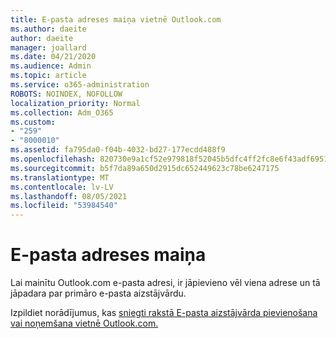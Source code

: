 ```yaml
---
title: E-pasta adreses maiņa vietnē Outlook.com
ms.author: daeite
author: daeite
manager: joallard
ms.date: 04/21/2020
ms.audience: Admin
ms.topic: article
ms.service: o365-administration
ROBOTS: NOINDEX, NOFOLLOW
localization_priority: Normal
ms.collection: Adm_O365
ms.custom:
- "259"
- "8000010"
ms.assetid: fa795da0-f04b-4032-bd27-177ecdd488f9
ms.openlocfilehash: 820730e9a1cf52e979818f52045b5dfc4ff2fc8e6f43adf695182ff5d148f4b3
ms.sourcegitcommit: b5f7da89a650d2915dc652449623c78be6247175
ms.translationtype: MT
ms.contentlocale: lv-LV
ms.lasthandoff: 08/05/2021
ms.locfileid: "53984540"
---
```

# <a name="change-your-email-address"></a>E-pasta adreses maiņa

Lai mainītu Outlook.com e-pasta adresi, ir jāpievieno vēl viena adrese un tā jāpadara par primāro e-pasta aizstājvārdu.
  
Izpildiet norādījumus, kas [sniegti rakstā E-pasta aizstājvārda pievienošana vai noņemšana vietnē Outlook.com.](https://support.office.com/article/459b1989-356d-40fa-a689-8f285b13f1f2?wt.mc_id=Office_Outlook_com_Alchemy)